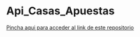 # Api_Casas_Apuestas

[Pincha aqui para acceder al link de este repositorio](https://github.com/rnoguer22/Api_Casas_Apuestas.git)
